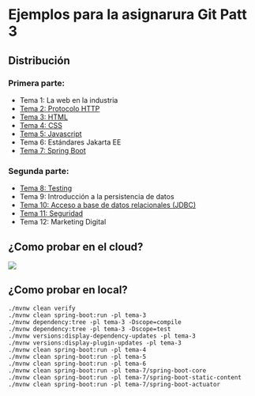 # Ejemplos para la asignarura Git Patt 3

## Distribución

### Primera parte:

- Tema 1: La web en la industria
- [Tema 2: Protocolo HTTP](tema-2/README.md)
- [Tema 3: HTML](tema-3/README.md)
- [Tema 4: CSS](tema-4/README.md)
- [Tema 5: Javascript](tema-5/README.md)
- Tema 6: Estándares Jakarta EE
- [Tema 7: Spring Boot](tema-7/README.md)

### Segunda parte:

- [Tema 8: Testing](tema-8/README.md)
- Tema 9: Introducción a la persistencia de datos
- [Tema 10: Acceso a base de datos relacionales (JDBC)](tema-10/README.md)
- [Tema 11: Seguridad](tema-17/README.md)
- Tema 12: Marketing Digital

## ¿Como probar en el cloud?

[![](https://gitpod.io/button/open-in-gitpod.svg)](https://gitpod.io/#https://github.com/gitt-3-pat/ejemplos-2021-2022)

## ¿Como probar en local?

````
./mvnw clean verify
./mvnw clean spring-boot:run -pl tema-3
./mvnw dependency:tree -pl tema-3 -Dscope=compile
./mvnw dependency:tree -pl tema-3 -Dscope=test
./mvnw versions:display-dependency-updates -pl tema-3
./mvnw versions:display-plugin-updates -pl tema-3
./mvnw clean spring-boot:run -pl tema-4
./mvnw clean spring-boot:run -pl tema-5
./mvnw clean spring-boot:run -pl tema-6
./mvnw clean spring-boot:run -pl tema-7/spring-boot-core
./mvnw clean spring-boot:run -pl tema-7/spring-boot-static-content
./mvnw clean spring-boot:run -pl tema-7/spring-boot-actuator
````

